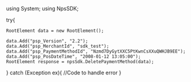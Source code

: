 using System;
using NpsSDK;

try{

    RootElement data = new RootElement();

    data.Add("psp_Version", "2.2");
    data.Add("psp_MerchantId", "sdk_test");
    data.Add("psp_PaymentMethodId", "Nzmd7DyGytXXC5PtKwnCsXXuQWHJB9EE");
    data.Add("psp_PosDateTime", "2008-01-12 13:05:00");
    RootElement response = npsSdk.DeletePaymentMethod(data);

}
catch (Exception ex){
    //Code to handle error
}

